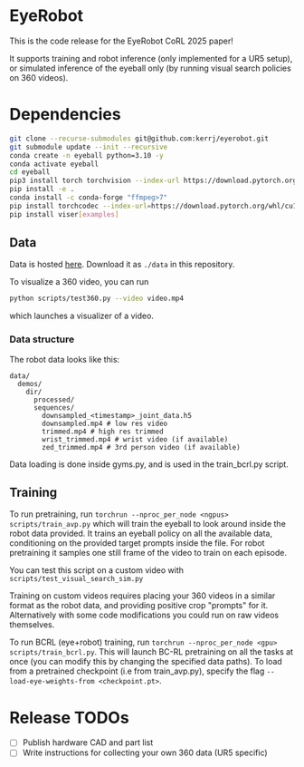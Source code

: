 # EyeRobot
This is the code release for the EyeRobot CoRL 2025 paper! 

It supports training and robot inference (only implemented for a UR5 setup), or simulated inference of the eyeball only (by running visual search policies on 360 videos).

# Dependencies

```bash
git clone --recurse-submodules git@github.com:kerrj/eyerobot.git
git submodule update --init --recursive
conda create -n eyeball python=3.10 -y
conda activate eyeball
cd eyeball
pip3 install torch torchvision --index-url https://download.pytorch.org/whl/cu126
pip install -e .
conda install -c conda-forge "ffmpeg>7"
pip install torchcodec --index-url=https://download.pytorch.org/whl/cu126
pip install viser[examples]
```

## Data
Data is hosted [here](https://drive.google.com/file/d/1v-yklVlefulhh6RwK6EJesS4-lbGukgf/view?usp=sharing). Download it as `./data` in this repository.

To visualize a 360 video, you can run

```bash
python scripts/test360.py --video video.mp4
```

which launches a visualizer of a video.

### Data structure
The robot data looks like this:
```
data/
  demos/
    dir/
      processed/
      sequences/
        downsampled_<timestamp>_joint_data.h5
        downsampled.mp4 # low res video
        trimmed.mp4 # high res trimmed
        wrist_trimmed.mp4 # wrist video (if available)
        zed_trimmed.mp4 # 3rd person video (if available)
```

Data loading is done inside gyms.py, and is used in the train_bcrl.py script.

## Training

To run pretraining, run `torchrun --nproc_per_node <ngpus> scripts/train_avp.py` which will train the eyeball to look around inside the robot data provided. It trains an eyeball policy on all the available data, conditioning on the provided target prompts inside the file. For robot pretraining it samples one still frame of the video to train on  each episode.

You can test this script on a custom video with `scripts/test_visual_search_sim.py`

Training on custom videos requires placing your 360 videos in a similar format as the robot data, and providing positive crop "prompts" for it. Alternatively with some code modifications you could run on raw videos themselves.

To run BCRL (eye+robot) training, run `torchrun --nproc_per_node <gpu> scripts/train_bcrl.py`. This will launch BC-RL pretraining on all the tasks at once (you can modify this by changing the specified data paths). To load from a pretrained checkpoint (i.e from train_avp.py), specify the flag `--load-eye-weights-from <checkpoint.pt>`.

# Release TODOs
- [ ] Publish hardware CAD and part list
- [ ] Write instructions for collecting your own 360 data (UR5 specific)
